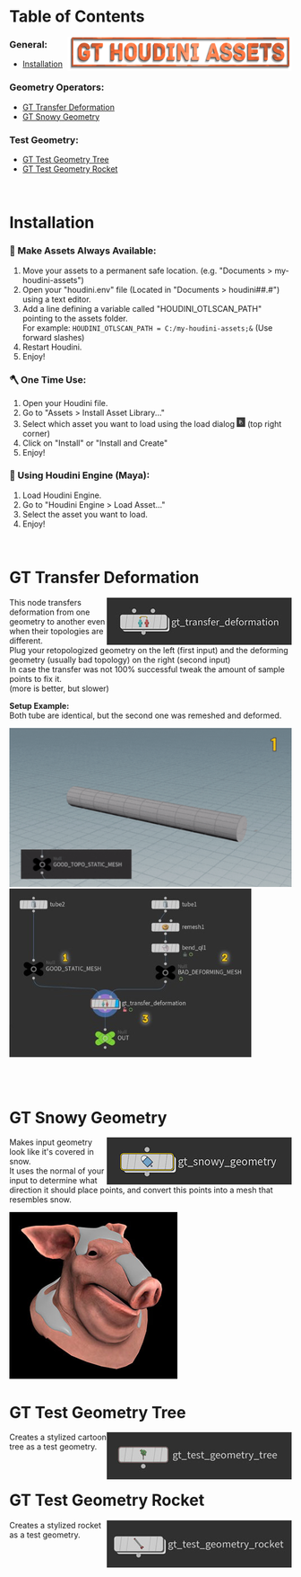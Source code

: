 <!-- GT Houdini Assets Docs -->

<body>

<p></p>
<!-- Table of Contents -->
<div>
<h1> Table of Contents </h1>
<a href="https://github.com/TrevisanGMW/gt-tools"><img src="./media/gt_hda_logo.png" align="right" alt="GT Tools Logo" width="400"></a>
<h3><b>General:</b></h3>
<ul>
  <li><a href="#installation">Installation</a></li>
</ul>
<h3><b>Geometry Operators:</b></h3>
<ul>
  <li><a href="#-gt-transfer-deformation-">GT Transfer Deformation</a></li>
  <li><a href="#-gt-snowy-geometry-">GT Snowy Geometry</a></li>
</ul>
<h3><b>Test Geometry:</b></h3>
<ul>
  <li><a href="#-gt-test-geometry-tree-">GT Test Geometry Tree</a></li>
  <li><a href="#-gt-test-geometry-rocket-">GT Test Geometry Rocket</a></li>
</ul>
</div>
<br>
</div>

<!-- Installation -->

<h1>Installation</h1>

<h3>🧰 Make Assets Always Available:</h3>
<ol>
	<li>Move your assets to a permanent safe location. (e.g. "Documents > my-houdini-assets")</li>
	<li>Open your "houdini.env" file (Located in "Documents > houdini##.#") using a text editor.</li>
	<li>Add a line defining a variable called "HOUDINI_OTLSCAN_PATH" pointing to the assets folder.<br> For example: <code>HOUDINI_OTLSCAN_PATH = C:/my-houdini-assets;&</code> (Use forward slashes)</li>
	<li>Restart Houdini.</li>
    <li>Enjoy!</li>
</ol>

<h3>🪓 One Time Use:</h3>
<ol>
	<li>Open your Houdini file.</li>
	<li>Go to "Assets > Install Asset Library..."</li>
	<li>Select which asset you want to load using the load dialog <img src="./media/load_asset_button.jpg" alt="Houdini Load Asset Button" width="15"> (top right corner)</li>
	<li>Click on "Install" or "Install and Create"</li>
    <li>Enjoy!</li>
</ol>

<h3>📲 Using Houdini Engine (Maya):</h3>
<ol>
	<li>Load Houdini Engine.</li>
	<li>Go to "Houdini Engine > Load Asset..."</li>
	<li>Select the asset you want to load.</li>
	<li>Enjoy!</li>
</ol>
<br>


<!-- GT Transfer Deformation -->
<div>
<h1> GT Transfer Deformation </h1>
<img src="./media/gt_transfer_deformation.jpg" align="right"
     alt="GT Transfer Deformation Node">

<p>This node transfers deformation from one geometry to another even when their topologies are different.<br>
Plug your retopologized geometry on the left (first input) and the deforming geometry (usually bad topology) on the right (second input)<br>
In case the transfer was not 100% successful tweak the amount of sample points to fix it.<br> (more is better, but slower)</p>

<p><b>Setup Example:</b>
<br>Both tube are identical, but the second one was remeshed and deformed.</p>
<img src="./media/gt_transfer_deformation_sample.gif"
     alt="GT Transfer Deformation Sample Animated">
<img src="./media/gt_transfer_deformation_use.jpg"
     alt="GT Transfer Deformation Use Example">

<br><br>
</div>

<!-- GT Snowy Geometry -->
<div>
<h1> GT Snowy Geometry </h1>
<img src="./media/gt_snowy_geometry.jpg" align="right"
     alt="GT Snowy Geometry Node">

<p>Makes input geometry look like it's covered in snow. 
<br>It uses the normal of your input to determine what direction it should place points, and convert this points into a mesh that resembles snow.</p>
<img src="./media/gt_snowy_geometry_sample.jpg"
     alt="GT Snowy Geometry Sample">
<br>
</div>

<!-- GT Test Geometry Tree -->
<div>
<h1> GT Test Geometry Tree </h1>
<img src="./media/gt_test_geometry_tree.jpg" align="right"
     alt="GT Test Geometry Tree Node">

<p>Creates a stylized cartoon tree as a test geometry.</p>

<br>
</div>

<!-- GT Test Geometry Rocket -->
<div>
<h1> GT Test Geometry Rocket </h1>
<img src="./media/gt_test_geometry_rocket.jpg" align="right"
     alt="GT Test Geometry Rocket Node">

<p>Creates a stylized rocket as a test geometry.</p>

<br>
</div>

</body>
